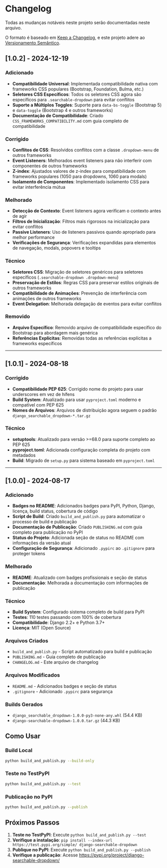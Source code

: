 # Changelog

Todas as mudanças notáveis neste projeto serão documentadas neste arquivo.

O formato é baseado em [Keep a Changelog](https://keepachangelog.com/pt-BR/1.0.0/),
e este projeto adere ao [Versionamento Semântico](https://semver.org/lang/pt-BR/).

## [1.0.2] - 2024-12-19

### Adicionado
- **Compatibilidade Universal**: Implementada compatibilidade nativa com frameworks CSS populares (Bootstrap, Foundation, Bulma, etc.)
- **Seletores CSS Específicos**: Todos os seletores CSS agora são específicos para `.searchable-dropdown` para evitar conflitos
- **Suporte a Múltiplos Toggles**: Suporte para `data-bs-toggle` (Bootstrap 5) e `data-toggle` (Bootstrap 4 e outros frameworks)
- **Documentação de Compatibilidade**: Criado `CSS_FRAMEWORKS_COMPATIBILITY.md` com guia completo de compatibilidade

### Corrigido
- **Conflitos de CSS**: Resolvidos conflitos com a classe `.dropdown-menu` de outros frameworks
- **Event Listeners**: Melhorados event listeners para não interferir com componentes de outros frameworks
- **Z-index**: Ajustados valores de z-index para compatibilidade com frameworks populares (1050 para dropdowns, 1060 para modals)
- **Isolamento de Componentes**: Implementado isolamento CSS para evitar interferência mútua

### Melhorado
- **Detecção de Contexto**: Event listeners agora verificam o contexto antes de agir
- **Filtros de Inicialização**: Filtros mais rigorosos na inicialização para evitar conflitos
- **Passive Listeners**: Uso de listeners passivos quando apropriado para melhor performance
- **Verificações de Segurança**: Verificações expandidas para elementos de navegação, modals, popovers e tooltips

### Técnico
- **Seletores CSS**: Migração de seletores genéricos para seletores específicos (`.searchable-dropdown .dropdown-menu`)
- **Preservação de Estilos**: Regras CSS para preservar estilos originais de outros frameworks
- **Compatibilidade de Animações**: Prevenção de interferência com animações de outros frameworks
- **Event Delegation**: Melhorada delegação de eventos para evitar conflitos

### Removido
- **Arquivo Específico**: Removido arquivo de compatibilidade específico do Bootstrap para abordagem mais genérica
- **Referências Explícitas**: Removidas todas as referências explícitas a frameworks específicos

---

## [1.0.1] - 2024-08-18

### Corrigido
- **Compatibilidade PEP 625**: Corrigido nome do projeto para usar underscores em vez de hífens
- **Build System**: Atualizado para usar `pyproject.toml` moderno e compatível com PEP 625
- **Nomes de Arquivos**: Arquivos de distribuição agora seguem o padrão `django_searchable_dropdown-*.tar.gz`

### Técnico
- **setuptools**: Atualizado para versão >=68.0 para suporte completo ao PEP 625
- **pyproject.toml**: Adicionada configuração completa do projeto com metadados
- **Build**: Migrado de `setup.py` para sistema baseado em `pyproject.toml`

---

## [1.0.0] - 2024-08-17

### Adicionado
- **Badges no README**: Adicionados badges para PyPI, Python, Django, licença, build status, cobertura de código
- **Script de Build**: Criado `build_and_publish.py` para automatizar o processo de build e publicação
- **Documentação de Publicação**: Criado `PUBLISHING.md` com guia completo para publicação no PyPI
- **Status do Projeto**: Adicionada seção de status no README com informações da versão atual
- **Configuração de Segurança**: Adicionado `.pypirc` ao `.gitignore` para proteger tokens

### Melhorado
- **README**: Atualizado com badges profissionais e seção de status
- **Documentação**: Melhorada a documentação com informações de publicação

### Técnico
- **Build System**: Configurado sistema completo de build para PyPI
- **Testes**: 110 testes passando com 100% de cobertura
- **Compatibilidade**: Django 2.2+ e Python 3.7+
- **Licença**: MIT (Open Source)

### Arquivos Criados
- `build_and_publish.py` - Script automatizado para build e publicação
- `PUBLISHING.md` - Guia completo de publicação
- `CHANGELOG.md` - Este arquivo de changelog

### Arquivos Modificados
- `README.md` - Adicionados badges e seção de status
- `.gitignore` - Adicionado `.pypirc` para segurança

### Builds Gerados
- `django_searchable_dropdown-1.0.0-py3-none-any.whl` (54.4 KB)
- `django-searchable-dropdown-1.0.0.tar.gz` (44.3 KB)

## Como Usar

### Build Local
```bash
python build_and_publish.py --build-only
```

### Teste no TestPyPI
```bash
python build_and_publish.py --test
```

### Publicação no PyPI
```bash
python build_and_publish.py --publish
```

## Próximos Passos

1. **Teste no TestPyPI**: Execute `python build_and_publish.py --test`
2. **Verifique a instalação**: `pip install --index-url https://test.pypi.org/simple/ django-searchable-dropdown`
3. **Publique no PyPI**: Execute `python build_and_publish.py --publish`
4. **Verifique a publicação**: Acesse https://pypi.org/project/django-searchable-dropdown/



